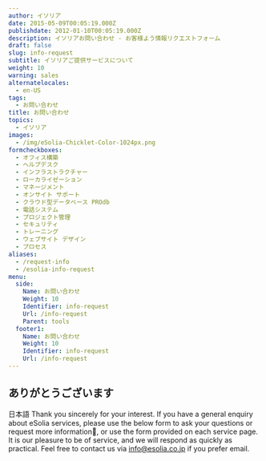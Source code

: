 ```yaml
---
author: イソリア
date: 2015-05-09T00:05:19.000Z
publishdate: 2012-01-10T00:05:19.000Z
description: イソリアお問い合わせ - お客様よう情報リクエストフォーム
draft: false
slug: info-request
subtitle: イソリアご提供サービスについて
weight: 10
warning: sales
alternatelocales:
  - en-US
tags:
  - お問い合わせ
title: お問い合わせ
topics:
  - イソリア
images:
  - /img/eSolia-Chicklet-Color-1024px.png
formcheckboxes:
  - オフィス構築
  - ヘルプデスク
  - インフラストラクチャー
  - ローカライゼーション
  - マネージメント
  - オンサイト サポート
  - クラウド型データベース PROdb
  - 電話システム
  - プロジェクト管理
  - セキュリティ
  - トレーニング
  - ウェブサイト デザイン
  - プロセス
aliases:
  - /request-info
  - /esolia-info-request
menu:
  side:
    Name: お問い合わせ
    Weight: 10
    Identifier: info-request
    Url: /info-request
    Parent: tools
  footer1:
    Name: お問い合わせ
    Weight: 10
    Identifier: info-request
    Url: /info-request
---
```


## ありがとうございます

日本語 Thank you sincerely for your interest. If you have a general enquiry about eSolia services, please use the below form to ask your questions or request more information, or use the form provided on each service page. It is our pleasure to be of service, and we will respond as quickly as practical. Feel free to contact us via <info@esolia.co.jp> if you prefer email.
